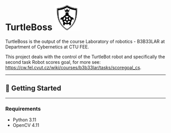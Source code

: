 # TurtleBoss <img alt="TurtleBoss Logo" src="img/TurtleBoss_logo.png" width="80">


TurtleBoss is the output of the course Laboratory of robotics - B3B33LAR at Department of Cybernetics at CTU FEE.

This project deals with the control of the TurtleBot robot and specifically the second task Robot scores goal, for more see: https://cw.fel.cvut.cz/wiki/courses/b3b33lar/tasks/scoregoal_cs.


---

## 🚀 Getting Started


---

### Requirements

- Python 3.11
- OpenCV 4.11
